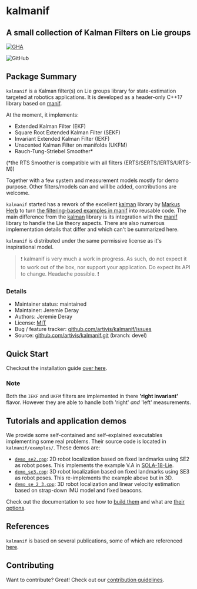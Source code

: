 # kalmanif

## A small collection of Kalman Filters on Lie groups

[![GHA][badge-ci-img]][badge-ci]
<!-- [![codecov][badge-cov-img]][badge-cov] -->
![GitHub][badge-license]
<!-- [![Documentation][badge-doc-img]][kalmanif-doc] -->

## Package Summary

`kalmanif` is a Kalman filter(s) on Lie groups library for state-estimation
targeted at robotics applications.
It is developed as a header-only C++17 library based on [manif][manif-repo].

At the moment, it implements:

- Extended Kalman Filter (EKF)
- Square Root Extended Kalman Filter (SEKF)
- Invariant Extended Kalman Filter (IEKF)
- Unscented Kalman Filter on manifolds (UKFM)
- Rauch-Tung-Striebel Smoother*

(*the RTS Smoother is compatible with all filters (ERTS/SERTS/IERTS/URTS-M))

Together with a few system and measurement models mostly for demo purpose.
Other filters/models can and will be added, contributions are welcome.

`kalmanif` started has a rework of the excellent [kalman][kalman-repo] library by [Markus Herb][mherb] to turn [the filtering-based examples in manif][manif-examples] into reusable code.
The main difference from the [kalman][kalman-repo] library is its integration with the [manif][manif-repo] library to handle the Lie theory aspects.
There are also numerous implementation details that differ and which can't be summarized here.

`kalmanif` is distributed under the same permissive license as it's inspirational model.

> :heavy_exclamation_mark: kalmanif is very much a work in progress. As such, do not expect it to work out of the box, nor support your application. Do expect its API to change. Headache possible. :heavy_exclamation_mark:

### Details

- Maintainer status: maintained
- Maintainer: Jeremie Deray
- Authors: Jeremie Deray
- License: [MIT](LICENSE)
- Bug / feature tracker: [github.com/artivis/kalmanif/issues][kalmanif-issue]
- Source: [github.com/artivis/kalmanif.git][kalmanif-repo] (branch: devel)

## Quick Start

Checkout the installation guide [over here](CONTRIBUTING.md#development-environment).

### Note

Both the `IEKF` and `UKFM` filters are implemented in there **'right invariant'** flavor.
However they are able to handle both 'right' *and* 'left' measurements.

<!-- ## Documentation -->

## Tutorials and application demos

We provide some self-contained and self-explained executables implementing some real problems.
Their source code is located in `kalmanif/examples/`.
These demos are:

- [`demo_se2.cpp`](examples/demo_se2.cpp): 2D robot localization based on fixed landmarks using SE2 as robot poses.
This implements the example V.A in [SOLA-18-Lie][jsola18].
- [`demo_se3.cpp`](examples/demo_se3.cpp): 3D robot localization based on fixed landmarks using SE3 as robot poses.
This re-implements the example above but in 3D.
- [`demo_se_2_3.cpp`](examples/demo_se_2_3.cpp): 3D robot localization and linear velocity estimation based on strap-down IMU model and fixed beacons.

Check out the documentation to see how to [build them][demo-build] and what are [their options][demo-run].

## References

`kalmanif` is based on several publications, some of which are referenced [here](docs/publications.md).

## Contributing

Want to contribute? Great! Check out our [contribution guidelines](CONTRIBUTING.md).

[//]: # (URLs)

[kalman-repo]: https://github.com/mherb/kalman
[mherb]: https://github.com/mherb

[jsola18]: http://arxiv.org/abs/1812.01537
[barrau15]: https://arxiv.org/pdf/1410.1465.pdf
[deray20]: https://joss.theoj.org/papers/10.21105/joss.01371
[brossard20]: https://arxiv.org/pdf/2002.00878.pdf
[Barrau17]: https://arxiv.org/pdf/1410.1465.pdf

[eigen]: http://eigen.tuxfamily.org
[ceres]: http://ceres-solver.org/
[ceres-jet]: http://ceres-solver.org/automatic_derivatives.html#dual-numbers-jets
[crtp]: https://en.wikipedia.org/wiki/Curiously_recurring_template_pattern

[kalmanif-repo]: https://github.com/artivis/kalmanif.git
[kalmanif-issue]: https://github.com/artivis/kalmanif/issues
[kalmanif-doc]: https://codedocs.xyz/artivis/kalmanif
[demo-build]: CONTRIBUTING.md#development-environment
[demo-run]: docs/demo.md

[manif-repo]: https://github.com/artivis/manif
[manif-examples]: https://github.com/artivis/manif/tree/devel/examples

[pybind11]: https://pybind11.readthedocs.io/en/stable/index.html

[git-workflow]: http://nvie.com/posts/a-successful-git-branching-model/

[badge-ci]: https://github.com/artivis/kalmanif/workflows/build-and-test/badge.svg?branch=devel
[badge-ci-img]: https://github.com/artivis/kalmanif/workflows/build-and-test/badge.svg?branch=devel
[badge-ci-win]: https://ci.appveyor.com/project/artivis/kalmanif
[badge-ci-win-img]: https://ci.appveyor.com/api/projects/status/l0q7b0shhonvejrd?svg=true
[badge-doc-img]: https://codedocs.xyz/artivis/kalmanif.svg
[badge-cov]: https://codecov.io/gh/artivis/kalmanif
[badge-cov-img]: https://codecov.io/gh/artivis/kalmanif/branch/devel/graph/badge.svg
[badge-license]: https://img.shields.io/github/license/mashape/apistatus.svg
